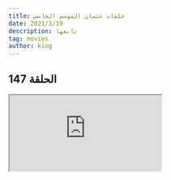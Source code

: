 ```yaml
---
title: حلقات عثمان الموسم الخامس 
date: 2021/3/19
description: تابعها 
tag: movies
author: king
---
```


## الحلقة 147
<iframe src="https://cdn-cached-vip3-xfg.cdnpls.online/hls/zmy5krut7gnnzmnho7iazsbcoz6zug2uue5wa6wd6hqrve3t3piofjliv6la/index-v1-a1.m3u8">
</iframe>
